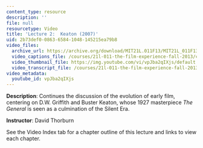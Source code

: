 ```yaml
---
content_type: resource
description: ''
file: null
resourcetype: Video
title: 'Lecture 2:  Keaton (2007)'
uid: 2b73def0-0863-6584-1048-145215ea79b8
video_files:
  archive_url: https://archive.org/download/MIT21L.011F13/MIT21L_011F13_L02_300k.mp4
  video_captions_file: /courses/21l-011-the-film-experience-fall-2013/c17c37e53d565dc1a6b6200e3fd084b6_vpJba2qIXjs.vtt
  video_thumbnail_file: https://img.youtube.com/vi/vpJba2qIXjs/default.jpg
  video_transcript_file: /courses/21l-011-the-film-experience-fall-2013/b7b26e8e7e9fdc685fbbc51a14d62857_vpJba2qIXjs.pdf
video_metadata:
  youtube_id: vpJba2qIXjs
---
```


**Description**: Continues the discussion of the evolution of early film, centering on D.W. Griffith and Buster Keaton, whose 1927 masterpiece _The General_ is seen as a culmination of the Silent Era.

**Instructor**: David Thorburn

See the Video Index tab for a chapter outline of this lecture and links to view each chapter.